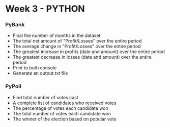 # Week 3 - PYTHON

### PyBank
- Final the number of months in the dataset 
- The total net amount of "Profit/Losses" over the entire period
- The average change in "Profit/Losses" over the entire period
- The greatest increase in profits (date and amount) over the entire period
- The greatest decrease in losses (date and amount) over the entire period
- Print to both console 
- Generate an output.txt file 

### PyPoll 
- Find total number of votes cast
- A complete list of candidates who received votes
- The percentage of votes each candidate won
- The total number of votes each candidate won
- The winner of the election based on popular vote